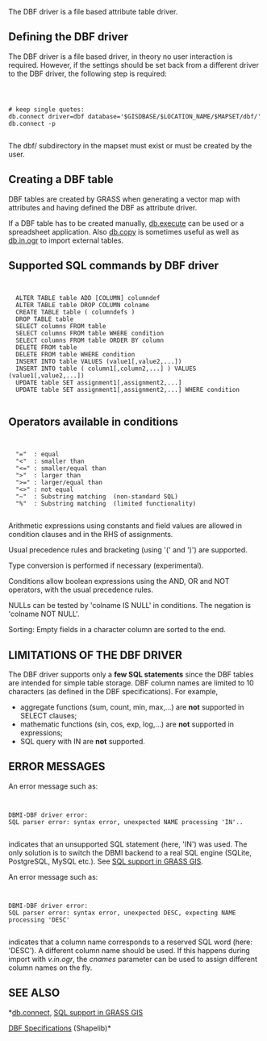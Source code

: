 
The DBF driver is a file based attribute table driver.

## Defining the DBF driver

The DBF driver is a file based driver, in theory no user interaction is
required. However, if the settings should be set back from a different
driver to the DBF driver, the following step is required:

```



# keep single quotes:
db.connect driver=dbf database='$GISDBASE/$LOCATION_NAME/$MAPSET/dbf/'
db.connect -p


```


The dbf/ subdirectory in the mapset must exist or must be created by the user.

## Creating a DBF table

DBF tables are created by GRASS when generating a vector map
with attributes and having defined the DBF as attribute driver.

If a DBF table has to be created manually, [db.execute](db.execute.html)
can be used or a spreadsheet application. Also [db.copy](db.copy.html)
is sometimes useful as well as [db.in.ogr](db.in.ogr.html) to import external
tables.

## Supported SQL commands by DBF driver


```


  ALTER TABLE table ADD [COLUMN] columndef
  ALTER TABLE table DROP COLUMN colname
  CREATE TABLE table ( columndefs )
  DROP TABLE table
  SELECT columns FROM table
  SELECT columns FROM table WHERE condition
  SELECT columns FROM table ORDER BY column
  DELETE FROM table
  DELETE FROM table WHERE condition
  INSERT INTO table VALUES (value1[,value2,...])
  INSERT INTO table ( column1[,column2,...] ) VALUES (value1[,value2,...])
  UPDATE table SET assignment1[,assignment2,...]
  UPDATE table SET assignment1[,assignment2,...] WHERE condition


```


## Operators available in conditions


```


  "="  : equal
  "<"  : smaller than
  "<=" : smaller/equal than
  ">"  : larger than
  ">=" : larger/equal than
  "<>" : not equal
  "~"  : Substring matching  (non-standard SQL)
  "%"  : Substring matching  (limited functionality)


```


Arithmetic expressions using constants and field values are allowed
in condition clauses and in the RHS of assignments.

Usual precedence rules and bracketing (using '(' and ')') are supported.

Type conversion is performed if necessary (experimental).

Conditions allow boolean expressions using the AND, OR and NOT operators,
with the usual precedence rules.

NULLs can be tested by 'colname IS NULL' in conditions. The negation is
'colname NOT NULL'.

Sorting: Empty fields in a character column are sorted to the end.

## LIMITATIONS OF THE DBF DRIVER

The DBF driver supports only a **few SQL statements** since the DBF tables are
intended for simple table storage. DBF column names are limited to 10 characters
(as defined in the DBF specifications). For example,

* aggregate functions (sum, count, min, max,...) are **not** supported
  in SELECT clauses;
* mathematic functions (sin, cos, exp, log,...) are **not** supported
  in expressions;
* SQL query with IN are **not** supported.


## ERROR MESSAGES

An error message such as:

```


DBMI-DBF driver error:
SQL parser error: syntax error, unexpected NAME processing 'IN'..


```


indicates that an unsupported SQL statement (here, 'IN') was used. The only
solution is to switch the DBMI backend to a real SQL engine (SQLite,
PostgreSQL, MySQL etc.). See [SQL support in GRASS GIS](sql.html).

An error message such as:

```


DBMI-DBF driver error:
SQL parser error: syntax error, unexpected DESC, expecting NAME processing 'DESC'


```


indicates that a column name corresponds to a reserved SQL word (here: 'DESC').
A different column name should be used. If this happens during import with
*v.in.ogr*, the *cnames* parameter can be used to assign different
column names on the fly.

## SEE ALSO

*[db.connect](db.connect.html),
[SQL support in GRASS GIS](sql.html)

[DBF Specifications](http://shapelib.maptools.org/dbf_api.html) (Shapelib)*
